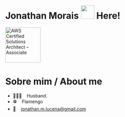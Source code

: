 # Jonathan Morais <img src="https://raw.githubusercontent.com/MartinHeinz/MartinHeinz/master/wave.gif" width="42px" style="max-width:100%;"> Here!

<p align="left">
<a href="https://www.credly.com/badges/cc47ad49-5840-4868-8375-e827fd926c57" target="_blank" title="Badge AWS Certified Solutions Architect – Associate" alt="AWS Certified Solutions Architect – Associate"><img src="https://images.credly.com/size/110x110/images/4bc21d8b-4afe-4fbd-9a90-a9de8bf7b240/AWS-SolArchitect-Associate-2020.png" alt="AWS Certified Solutions Architect – Associate" width="110px"  style="max-width:110px;"></a>&nbsp; &nbsp;

# Sobre mim / About me
- 👩‍👧‍👦  &nbsp;&nbsp; Husband.
- ⚽️  &nbsp;&nbsp; Flamengo
- 📨  &nbsp;&nbsp; jonathan.m.lucena@gmail.com
